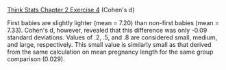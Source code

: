 [Think Stats Chapter 2 Exercise 4](http://greenteapress.com/thinkstats2/html/thinkstats2003.html#toc24) (Cohen's d)

First babies are slightly lighter (mean = 7.20) than non-first babies (mean = 7.33).  Cohen's d, however, revealed that this difference was only -0.09 standard deviations. Values of .2, .5, and .8 are considered small, medium, and large, respectively.  This small value is similarly small as that derived from the same calculation on mean pregnancy length for the same group comparison (0.029).
